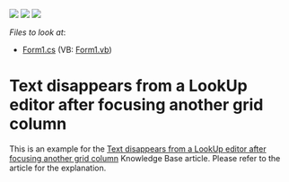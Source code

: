 <!-- default badges list -->
![](https://img.shields.io/endpoint?url=https://codecentral.devexpress.com/api/v1/VersionRange/128632627/13.1.4%2B)
[![](https://img.shields.io/badge/Open_in_DevExpress_Support_Center-FF7200?style=flat-square&logo=DevExpress&logoColor=white)](https://supportcenter.devexpress.com/ticket/details/E790)
[![](https://img.shields.io/badge/📖_How_to_use_DevExpress_Examples-e9f6fc?style=flat-square)](https://docs.devexpress.com/GeneralInformation/403183)
<!-- default badges end -->
<!-- default file list -->
*Files to look at*:

* [Form1.cs](./CS/Form1.cs) (VB: [Form1.vb](./VB/Form1.vb))
<!-- default file list end -->
# Text disappears from a LookUp editor after focusing another grid column


<p>This is an example for the <a href="https://www.devexpress.com/Support/Center/p/A1023">Text disappears from a LookUp editor after focusing another grid column</a> Knowledge Base article. Please refer to the article for the explanation.</p>

<br/>


